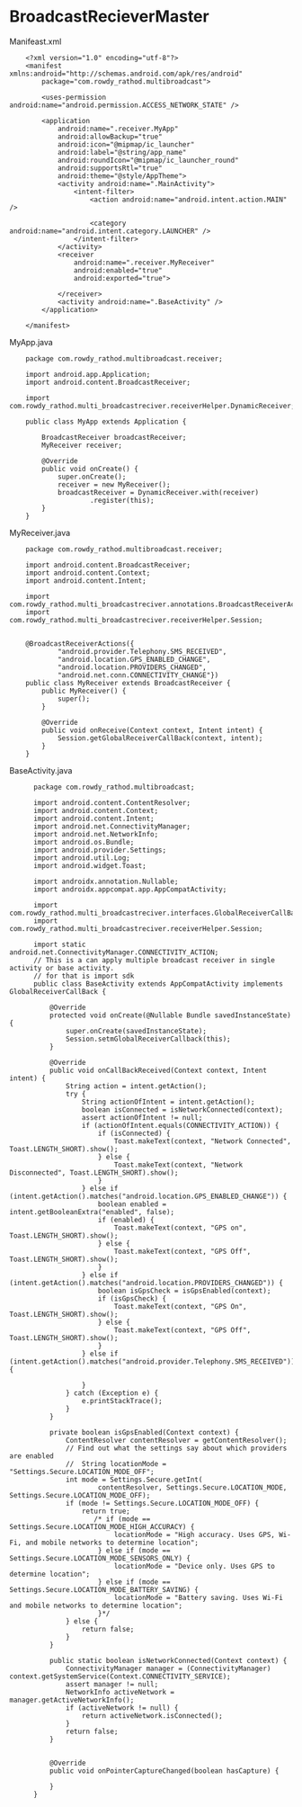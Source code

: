# BroadcastRecieverMaster
Manifeast.xml


        <?xml version="1.0" encoding="utf-8"?>
        <manifest xmlns:android="http://schemas.android.com/apk/res/android"
            package="com.rowdy_rathod.multibroadcast">

            <uses-permission android:name="android.permission.ACCESS_NETWORK_STATE" />

            <application
                android:name=".receiver.MyApp"
                android:allowBackup="true"
                android:icon="@mipmap/ic_launcher"
                android:label="@string/app_name"
                android:roundIcon="@mipmap/ic_launcher_round"
                android:supportsRtl="true"
                android:theme="@style/AppTheme">
                <activity android:name=".MainActivity">
                    <intent-filter>
                        <action android:name="android.intent.action.MAIN" />

                        <category android:name="android.intent.category.LAUNCHER" />
                    </intent-filter>
                </activity>
                <receiver
                    android:name=".receiver.MyReceiver"
                    android:enabled="true"
                    android:exported="true">

                </receiver>
                <activity android:name=".BaseActivity" />
            </application>

        </manifest>
        
        
  MyApp.java
  
        package com.rowdy_rathod.multibroadcast.receiver;

        import android.app.Application;
        import android.content.BroadcastReceiver;

        import com.rowdy_rathod.multi_broadcastreciver.receiverHelper.DynamicReceiver;

        public class MyApp extends Application {

            BroadcastReceiver broadcastReceiver;
            MyReceiver receiver;

            @Override
            public void onCreate() {
                super.onCreate();
                receiver = new MyReceiver();
                broadcastReceiver = DynamicReceiver.with(receiver)
                        .register(this);
            }
        }
        
 MyReceiver.java
 
        package com.rowdy_rathod.multibroadcast.receiver;

        import android.content.BroadcastReceiver;
        import android.content.Context;
        import android.content.Intent;

        import com.rowdy_rathod.multi_broadcastreciver.annotations.BroadcastReceiverActions;
        import com.rowdy_rathod.multi_broadcastreciver.receiverHelper.Session;


        @BroadcastReceiverActions({
                "android.provider.Telephony.SMS_RECEIVED",
                "android.location.GPS_ENABLED_CHANGE",
                "android.location.PROVIDERS_CHANGED",
                "android.net.conn.CONNECTIVITY_CHANGE"})
        public class MyReceiver extends BroadcastReceiver {
            public MyReceiver() {
                super();
            }

            @Override
            public void onReceive(Context context, Intent intent) {
                Session.getGlobalReceiverCallBack(context, intent);
            }
        }
        
        
BaseActivity.java

          package com.rowdy_rathod.multibroadcast;

          import android.content.ContentResolver;
          import android.content.Context;
          import android.content.Intent;
          import android.net.ConnectivityManager;
          import android.net.NetworkInfo;
          import android.os.Bundle;
          import android.provider.Settings;
          import android.util.Log;
          import android.widget.Toast;

          import androidx.annotation.Nullable;
          import androidx.appcompat.app.AppCompatActivity;

          import com.rowdy_rathod.multi_broadcastreciver.interfaces.GlobalReceiverCallBack;
          import com.rowdy_rathod.multi_broadcastreciver.receiverHelper.Session;

          import static android.net.ConnectivityManager.CONNECTIVITY_ACTION;
          // This is a can apply multiple broadcast receiver in single activity or base activity.
          // for that is import sdk
          public class BaseActivity extends AppCompatActivity implements GlobalReceiverCallBack {

              @Override
              protected void onCreate(@Nullable Bundle savedInstanceState) {
                  super.onCreate(savedInstanceState);
                  Session.setmGlobalReceiverCallback(this);
              }

              @Override
              public void onCallBackReceived(Context context, Intent intent) {
                  String action = intent.getAction();
                  try {
                      String actionOfIntent = intent.getAction();
                      boolean isConnected = isNetworkConnected(context);
                      assert actionOfIntent != null;
                      if (actionOfIntent.equals(CONNECTIVITY_ACTION)) {
                          if (isConnected) {
                              Toast.makeText(context, "Network Connected", Toast.LENGTH_SHORT).show();
                          } else {
                              Toast.makeText(context, "Network Disconnected", Toast.LENGTH_SHORT).show();
                          }
                      } else if (intent.getAction().matches("android.location.GPS_ENABLED_CHANGE")) {
                          boolean enabled = intent.getBooleanExtra("enabled", false);
                          if (enabled) {
                              Toast.makeText(context, "GPS on", Toast.LENGTH_SHORT).show();
                          } else {
                              Toast.makeText(context, "GPS Off", Toast.LENGTH_SHORT).show();
                          }
                      } else if (intent.getAction().matches("android.location.PROVIDERS_CHANGED")) {
                          boolean isGpsCheck = isGpsEnabled(context);
                          if (isGpsCheck) {
                              Toast.makeText(context, "GPS On", Toast.LENGTH_SHORT).show();
                          } else {
                              Toast.makeText(context, "GPS Off", Toast.LENGTH_SHORT).show();
                          }
                      } else if (intent.getAction().matches("android.provider.Telephony.SMS_RECEIVED")) {

                      }
                  } catch (Exception e) {
                      e.printStackTrace();
                  }
              }

              private boolean isGpsEnabled(Context context) {
                  ContentResolver contentResolver = getContentResolver();
                  // Find out what the settings say about which providers are enabled
                  //  String locationMode = "Settings.Secure.LOCATION_MODE_OFF";
                  int mode = Settings.Secure.getInt(
                          contentResolver, Settings.Secure.LOCATION_MODE, Settings.Secure.LOCATION_MODE_OFF);
                  if (mode != Settings.Secure.LOCATION_MODE_OFF) {
                      return true;
                         /* if (mode == Settings.Secure.LOCATION_MODE_HIGH_ACCURACY) {
                              locationMode = "High accuracy. Uses GPS, Wi-Fi, and mobile networks to determine location";
                          } else if (mode == Settings.Secure.LOCATION_MODE_SENSORS_ONLY) {
                              locationMode = "Device only. Uses GPS to determine location";
                          } else if (mode == Settings.Secure.LOCATION_MODE_BATTERY_SAVING) {
                              locationMode = "Battery saving. Uses Wi-Fi and mobile networks to determine location";
                          }*/
                  } else {
                      return false;
                  }
              }

              public static boolean isNetworkConnected(Context context) {
                  ConnectivityManager manager = (ConnectivityManager) context.getSystemService(Context.CONNECTIVITY_SERVICE);
                  assert manager != null;
                  NetworkInfo activeNetwork = manager.getActiveNetworkInfo();
                  if (activeNetwork != null) {
                      return activeNetwork.isConnected();
                  }
                  return false;
              }


              @Override
              public void onPointerCaptureChanged(boolean hasCapture) {

              }
          }



